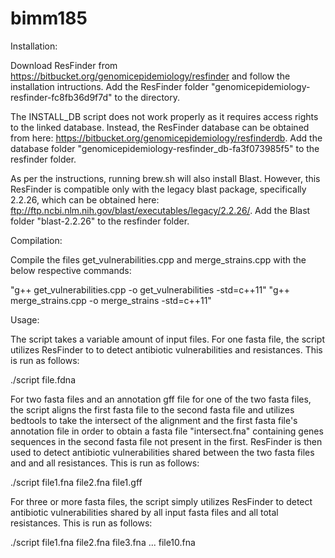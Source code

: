 # bimm185

Installation:

Download ResFinder from https://bitbucket.org/genomicepidemiology/resfinder and follow the installation intructions. Add the ResFinder
folder "genomicepidemiology-resfinder-fc8fb36d9f7d" to the directory. 

The INSTALL_DB script does not work properly as it requires access rights to the linked database. Instead, the ResFinder database can be 
obtained from here: https://bitbucket.org/genomicepidemiology/resfinderdb. Add the database folder "genomicepidemiology-resfinder_db-fa3f073985f5" 
to the resfinder folder. 

As per the instructions, running brew.sh will also install Blast. However, this ResFinder is compatible only with the legacy blast package, specifically 2.2.26, which can be 
obtained here: ftp://ftp.ncbi.nlm.nih.gov/blast/executables/legacy/2.2.26/. Add the Blast folder "blast-2.2.26" to the resfinder folder.  

Compilation:

Compile the files get_vulnerabilities.cpp and merge_strains.cpp with the below respective commands:

"g++ get_vulnerabilities.cpp -o get_vulnerabilities -std=c++11"
"g++ merge_strains.cpp -o merge_strains -std=c++11"

Usage:

The script takes a variable amount of input files. For one fasta file, the script utilizes ResFinder to to detect antibiotic
vulnerabilities and resistances. This is run as follows:

./script file.fdna

For two fasta files and an annotation gff file for one of the two fasta files, the script aligns the first fasta file to the second 
fasta file and utilizes bedtools to take the intersect of the alignment and the first fasta file's annotation file in order to obtain 
a fasta file "intersect.fna" containing genes sequences in the second fasta file not present in the first. ResFinder is then used 
to detect antibiotic vulnerabilities shared between the two fasta files and and all resistances. This is run as follows:

./script file1.fna file2.fna file1.gff

For three or more fasta files, the script simply utilizes ResFinder to detect antibiotic vulnerabilities shared by all input fasta files
and all total resistances. This is run as follows:

./script file1.fna file2.fna file3.fna ... file10.fna
